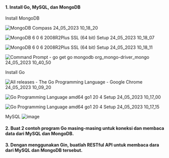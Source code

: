 #### 1. Install Go, MySQL, dan MongoDB
Install MongoDB

![MongoDB Compass 24_05_2023 10_18_20](https://github.com/Afifa9/tekn-cloud-computing/assets/114986359/f041fb84-11a6-43bc-bc95-0c308c773182)

![MongoDB 6 0 6 2008R2Plus SSL (64 bit) Setup 24_05_2023 10_18_07](https://github.com/Afifa9/tekn-cloud-computing/assets/114986359/07b980d6-4832-4bb8-aacf-5719ba41fea4)

![MongoDB 6 0 6 2008R2Plus SSL (64 bit) Setup 24_05_2023 10_18_11](https://github.com/Afifa9/tekn-cloud-computing/assets/114986359/f31f3ebf-17d2-43c7-9781-c1da587ff5d4)

![Command Prompt - go  get go mongodb org_mongo-driver_mongo 24_05_2023 10_40_50](https://github.com/Afifa9/tekn-cloud-computing/assets/114986359/cb98211c-e615-4abc-aea1-adb9a0019c26)


Install Go

![All releases - The Go Programming Language - Google Chrome 24_05_2023 10_09_20](https://github.com/Afifa9/tekn-cloud-computing/assets/114986359/229e1c5f-1ec4-49df-95e7-35376c85e94f)

![Go Programming Language amd64 go1 20 4 Setup 24_05_2023 10_17_00](https://github.com/Afifa9/tekn-cloud-computing/assets/114986359/5eb28a91-6a05-4944-9942-3a45c1a95f93)

![Go Programming Language amd64 go1 20 4 Setup 24_05_2023 10_17_15](https://github.com/Afifa9/tekn-cloud-computing/assets/114986359/1d6aad7e-4ef7-4052-ac2a-442d742d7ab4)

MySQL
![image](https://github.com/Afifa9/tekn-cloud-computing/assets/114986359/dc2272a4-67b2-4ec1-bd52-38c456f5a2d4)

#### 2. Buat 2 contoh program Go masing-masing untuk koneksi dan membaca data dari MySQL dan MongoDB.
#### 3. Dengan menggunakan Gin, buatlah RESTful API untuk membaca dara dari MySQL dan MongoDB tersebut.
